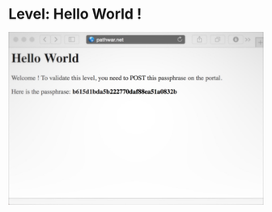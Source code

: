 Level: Hello World !
====================

![Level HelloWorld](https://raw.githubusercontent.com/pathwar/level-helloworld/assets/screen.jpg)
